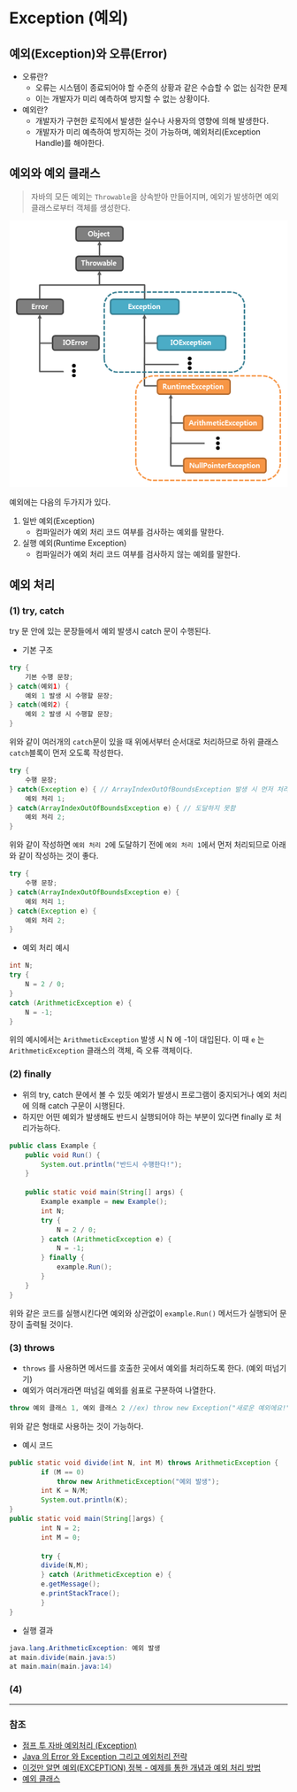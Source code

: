 # Exception (예외)

## 예외(Exception)와 오류(Error)
* 오류란?
   * 오류는 시스템이 종료되어야 할 수준의 상황과 같은 수습할 수 없는 심각한 문제
   * 이는 개발자가 미리 예측하여 방지할 수 없는 상황이다.
* 예외란?
   * 개발자가 구현한 로직에서 발생한 실수나 사용자의 영향에 의해 발생한다.
   * 개발자가 미리 예측하여 방지하는 것이 가능하며, 예외처리(Exception Handle)를 해야한다.

## 예외와 예외 클래스
> 자바의 모든 예외는 `Throwable`을 상속받아 만들어지며, 예외가 발생하면 예외 클래스로부터 객체를 생성한다.

![Exception_1.png](image%2FException%2FException_1.png)

예외에는 다음의 두가지가 있다.

1. 일반 예외(Exception)
   * 컴파일러가 예외 처리 코드 여부를 검사하는 예외를 말한다.
2. 실행 예외(Runtime Exception)
   * 컴파일러가 예외 처리 코드 여부를 검사하지 않는 예외를 말한다.

## 예외 처리
### (1) try, catch
try 문 안에 있는 문장들에서 예외 발생시 catch 문이 수행된다.
* 기본 구조
```java
try {
    기본 수행 문장;
} catch(예외1) {
    예외 1 발생 시 수행할 문장;
} catch(예외2) {
    예외 2 발생 시 수행할 문장;
}
```

위와 같이 여러개의 `catch`문이 있을 때 위에서부터 순서대로 처리하므로 하위 클래스 `catch`블록이 먼저 오도록 작성한다.

```java
try {
    수행 문장;
} catch(Exception e) { // ArrayIndexOutOfBoundsException 발생 시 먼저 처리함
    예외 처리 1;
} catch(ArrayIndexOutOfBoundsException e) { // 도달하지 못함
    예외 처리 2; 
}
```

위와 같이 작성하면 `예외 처리 2`에 도달하기 전에 `예외 처리 1`에서 먼저 처리되므로 아래와 같이 작성하는 것이 좋다.

```java
try {
    수행 문장;
} catch(ArrayIndexOutOfBoundsException e) {
    예외 처리 1;
} catch(Exception e) {
    예외 처리 2; 
}
```



* 예외 처리 예시
```java
int N;
try {
    N = 2 / 0;
}
catch (ArithmeticException e) {
    N = -1;
}
```
위의 예시에서는 `ArithmeticException` 발생 시 N 에 -1이 대입된다. 이 때 `e` 는 `ArithmeticException` 클래스의 객체, 즉 오류 객체이다.

### (2) finally
* 위의 try, catch 문에서 볼 수 있듯 예외가 발생시 프로그램이 중지되거나 예외 처리에 의해 catch 구문이 시행된다.
* 하지만 어떤 예외가 발생해도 반드시 실행되어야 하는 부분이 있다면 finally 로 처리가능하다.
```java
public class Example {
    public void Run() {
        System.out.println("반드시 수행한다!");
    }
    
    public static void main(String[] args) {
        Example example = new Example();
        int N;
        try {
            N = 2 / 0;
        } catch (ArithmeticException e) {
            N = -1;
        } finally {
            example.Run();
        }
    }
}
```
위와 같은 코드를 실행시킨다면 예외와 상관없이 `example.Run()` 메서드가 실행되어 문장이 출력될 것이다.

### (3) throws
* `throws` 를 사용하면 메서드를 호출한 곳에서 예외를 처리하도록 한다. (예외 떠넘기기)
* 예외가 여러개라면 떠넘길 예외를 쉼표로 구분하여 나열한다.
```java
throw 예외 클래스 1, 예외 클래스 2 //ex) throw new Exception("새로운 예외에요!") 
```
위와 같은 형태로 사용하는 것이 가능하다.
* 예시 코드
```java
public static void divide(int N, int M) throws ArithmeticException {
        if (M == 0) 
            throw new ArithmeticException("예외 발생");
        int K = N/M;
        System.out.println(K);
}
public static void main(String[]args) {
        int N = 2;
        int M = 0;

        try {
        divide(N,M);
        } catch (ArithmeticException e) {
        e.getMessage();
        e.printStackTrace();
        }
}
```
* 실행 결과
```java
java.lang.ArithmeticException: 예외 발생
at main.divide(main.java:5)
at main.main(main.java:14)
```

### (4)

---
### 참조
* [점프 투 자바 예외처리 (Exception)](https://wikidocs.net/229#finally)
* [Java 의 Error 와 Exception 그리고 예외처리 전략](https://toneyparky.tistory.com/40)
* [이것만 알면 예외(EXCEPTION) 정복 - 예제를 통한 개념과 예외 처리 방법](https://reakwon.tistory.com/155)
* [예외 클래스](http://www.tcpschool.com/java/java_exception_class)
